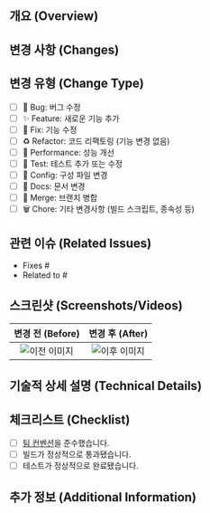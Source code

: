 ## 개요 (Overview)

<!-- PR의 목적과 동기를 간략히 설명해주세요.  -->

## 변경 사항 (Changes)

<!--
  구체적인 변경 사항을 목록으로 작성하세요. 가능한 상세하게 기술하면 리뷰어가 이해하기 쉽습니다.
  예:
  - 사용자 인증 로직 개선으로 로그인 성능 30% 향상
  - 이미지 로딩 최적화로 초기 로딩 시간 단축
  - 모바일 반응형 레이아웃 대응을 위한 CSS 구조 개선
-->

## 변경 유형 (Change Type)

<!-- PR의 성격을 가장 잘 나타내는 항목을 선택하세요. 중복 선택 가능합니다. -->

- [ ] 🐛 Bug: 버그 수정
- [ ] ✨ Feature: 새로운 기능 추가
- [ ] 💄 Fix: 기능 수정
- [ ] ♻️ Refactor: 코드 리팩토링 (기능 변경 없음)
- [ ] 🚀 Performance: 성능 개선
- [ ] 🧪 Test: 테스트 추가 또는 수정
- [ ] 🔧 Config: 구성 파일 변경
- [ ] 📝 Docs: 문서 변경
- [ ] 🔀 Merge: 브랜치 병합
- [ ] 🗑️ Chore: 기타 변경사항 (빌드 스크립트, 종속성 등)

## 관련 이슈 (Related Issues)

<!--
  이 PR과 관련된 이슈를 링크하세요. GitHub의 키워드를 사용하여 자동으로 이슈를 연결할 수 있습니다.
  예: Closes #123, Fixes #456, Resolves #789
-->

- Fixes #
- Related to #

## 스크린샷 (Screenshots/Videos)

<!--
  API 변경이 있는 경우 비교 스크린샷이나 짧은 비디오를 첨부하세요.
  변경사항이 명확히 보이도록 Before/After 형식을 권장합니다.
-->

|     변경 전 (Before)      |      변경 후 (After)      |
| :-----------------------: | :-----------------------: |
| ![이전 이미지](이미지URL) | ![이후 이미지](이미지URL) |

## 기술적 상세 설명 (Technical Details)

<!--
  복잡한 변경사항이나 아키텍처 결정에 대한 상세 설명을 제공하세요.
  다른 접근 방식을 고려했다면 그 이유와 함께 설명하면 도움이 됩니다.
-->

## 체크리스트 (Checklist)

<!-- PR이 병합되기 전에 확인해야 할 사항들입니다. -->

- [ ] [팀 컨벤션](https://github.com/sgn07124/CsArena/wiki)을 준수했습니다.
- [ ] 빌드가 정상적으로 통과됐습니다.
- [ ] 테스트가 정상적으로 완료됐습니다.

## 추가 정보 (Additional Information)

<!--
  리뷰어가 알아야 할 기타 중요한 정보를 제공하세요.
  예: 특정 기능을 테스트하는 방법, 알려진 제한사항 등
-->